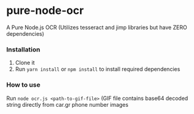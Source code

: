 # pure-node-ocr
A Pure Node.js OCR (Utilizes tesseract and jimp libraries but have ZERO dependencies)

### Installation
1. Clone it
2. Run `yarn install` or `npm install` to install required dependencies

### How to use
Run `node ocr.js <path-to-gif-file>` (GIF file contains base64 decoded string directly from car.gr phone number images
